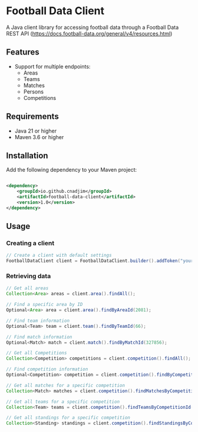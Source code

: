 # Football Data Client

A Java client library for accessing football data through a Football Data REST API (https://docs.football-data.org/general/v4/resources.html)

## Features

- Support for multiple endpoints:
    - Areas
    - Teams
    - Matches
    - Persons
    - Competitions

## Requirements

- Java 21 or higher
- Maven 3.6 or higher

## Installation

Add the following dependency to your Maven project:

```xml

<dependency>
    <groupId>io.github.cnadjim</groupId>
    <artifactId>football-data-client</artifactId>
    <version>1.0</version>
</dependency>
```

## Usage

### Creating a client

```java
// Create a client with default settings
FootballDataClient client = FootballDataClient.builder().addToken("your-api-token").build();
```

### Retrieving data

```java
// Get all areas
Collection<Area> areas = client.area().findAll();

// Find a specific area by ID
Optional<Area> area = client.area().findByAreaId(2081);

// Find team information
Optional<Team> team = client.team().findByTeamId(66);

// Find match information
Optional<Match> match = client.match().findByMatchId(327856);

// Get all Competitions
Collection<Competition> competitions = client.competition().findAll();

// Find competition information
Optional<Competition> competition = client.competition().findByCompetitionId(2021);

// Get all matches for a specific competition
Collection<Match> matches = client.competition().findMatchesByCompetitionId(2021);

// Get all teams for a specific competition
Collection<Team> teams = client.competition().findTeamsByCompetitionId(2021);

// Get all standings for a specific competition
Collection<Standing> standings = client.competition().findStandingsByCompetitionId(2021);

```
